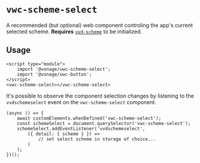 # `vwc-scheme-select`

A recommended (but optional) web component controling the app's current selected scheme.
**Requires** [`vvd-scheme`](../../common/scheme) to be initialized.

## Usage

```
<script type="module">
	import '@vonage/vwc-scheme-select';
	import '@vonage/vwc-button';
</script>
<vwc-scheme-select></vwc-scheme-select>
```

It's possible to observe the component selection changes by listening to the `vvdschemeselect` event on the `vwc-scheme-select` component.

```
(async () => {
	await customElements.whenDefined('vwc-scheme-select');
	const schemeSelect = document.querySelector('vwc-scheme-select');
	schemeSelect.addEventListener('vvdschemeselect',
		({ detail: { scheme } }) =>
			// set select scheme in storage of choice...
		)
	);
})();
```
